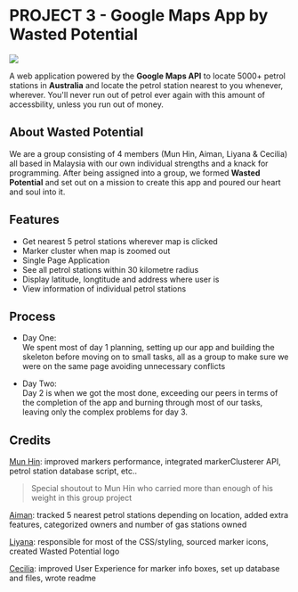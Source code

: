 # PROJECT 3 - Google Maps App by Wasted Potential

![](https://github.com/aimanskie/petrolsearch-api/blob/main/petrolsearch.gif)

A web application powered by the **Google Maps API** to locate 5000+ petrol stations in **Australia** and locate the petrol station nearest to you whenever, wherever. You'll never run out of petrol ever again with this amount of accessbility, unless you run out of money.

## About Wasted Potential

We are a group consisting of 4 members (Mun Hin, Aiman, Liyana & Cecilia) all based in Malaysia with our own individual strengths and a knack for programming. After being assigned into a group, we formed **Wasted Potential** and set out on a mission to create this app and poured our heart and soul into it. 

## Features
- Get nearest 5 petrol stations wherever map is clicked
- Marker cluster when map is zoomed out
- Single Page Application
- See all petrol stations within 30 kilometre radius
- Display latitude, longtitude and address where user is 
- View information of individual petrol stations

## Process
- Day One: \
 We spent most of day 1 planning, setting up our app and building the skeleton before moving on to small tasks, all as a group to make sure we were on the same page avoiding unnecessary conflicts

- Day Two: \
Day 2 is when we got the most done, exceeding our peers in terms of the completion of the app and burning through most of our tasks, leaving only the complex problems for day 3.

## Credits
<a href="https://git.generalassemb.ly/obh555">Mun Hin</a>: improved markers performance, integrated markerClusterer API, petrol station database script, etc..
> Special shoutout to Mun Hin who carried more than enough of his weight in this group project

<a href="https://git.generalassemb.ly/aimanskie">Aiman</a>: tracked 5 nearest petrol stations depending on location, added extra features, categorized owners and number of gas stations owned

<a href="https://git.generalassemb.ly/heartslee">Liyana</a>: responsible for most of the CSS/styling, sourced marker icons, created Wasted Potential logo

<a href="https://git.generalassemb.ly/codececiliacode">Cecilia</a>: improved User Experience for marker info boxes, set up database and files, wrote readme
